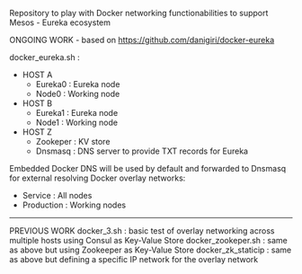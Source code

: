 Repository to play with Docker networking functionabilities to support Mesos - Eureka ecosystem

ONGOING WORK - based on https://github.com/danigiri/docker-eureka

docker_eureka.sh : 

+ HOST A
  - Eureka0 : Eureka node
  - Node0 : Working node
+ HOST B
  - Eureka1 : Eureka node
  - Node1 : Working node
+ HOST Z
  - Zookeper :  KV store
  - Dnsmasq : DNS server to provide TXT records for Eureka

Embedded Docker DNS will be used by default and forwarded to Dnsmasq for external resolving
Docker overlay networks:
  - Service : All nodes
  - Production : Working nodes

____________________________________________
PREVIOUS WORK
docker_3.sh : basic test of overlay networking across multiple hosts using Consul as Key-Value Store
docker_zookeper.sh : same as above but using Zookeeper as Key-Value Store
docker_zk_staticip : same as above but defining a specific IP network for the overlay network
